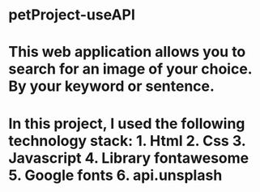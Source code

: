 # petProject-useAPI
<h1> This web application allows you to search for an image of your choice. By your keyword or sentence. <h1>

In this project, I used the following technology stack:
		1. Html
		2. Css
		3. Javascript
		4. Library fontawesome
		5. Google fonts
		6. api.unsplash
